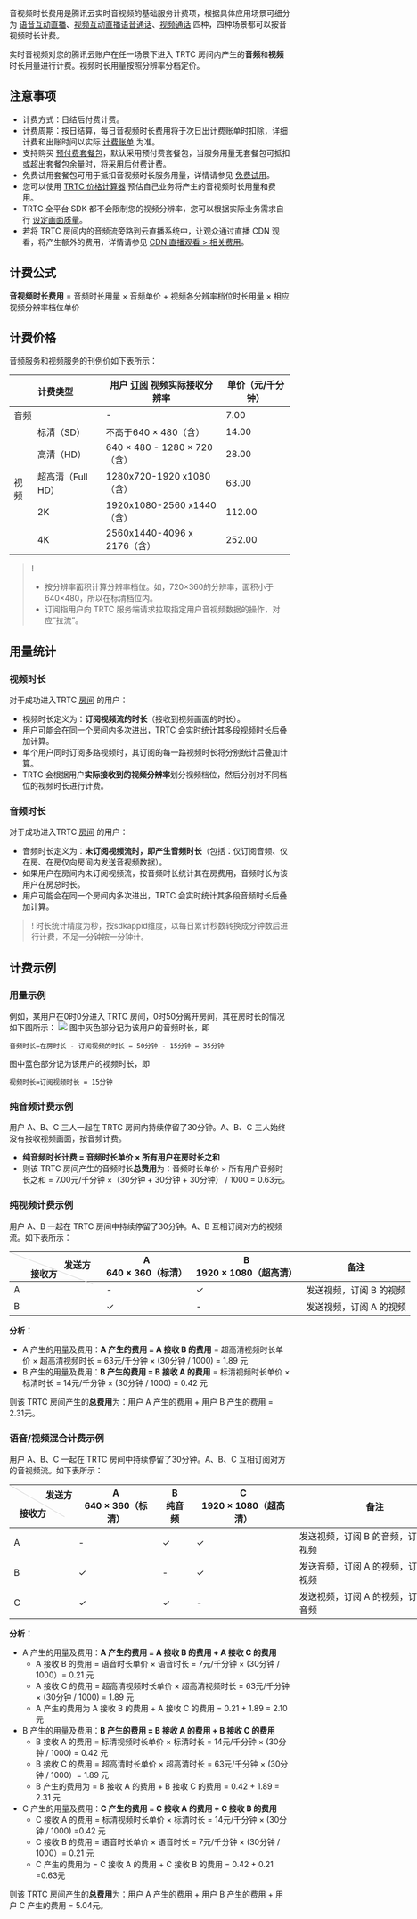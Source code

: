 音视频时长费用是腾讯云实时音视频的基础服务计费项，根据具体应用场景可细分为 [语音互动直播](https://cloud.tencent.com/document/product/647/46252#.E8.AF.AD.E9.9F.B3.E4.BA.92.E5.8A.A8.E7.9B.B4.E6.92.AD)、[视频互动直播](https://cloud.tencent.com/document/product/647/46252#.E8.A7.86.E9.A2.91.E4.BA.92.E5.8A.A8.E7.9B.B4.E6.92.AD)[语音通话](https://cloud.tencent.com/document/product/647/46252#.E8.AF.AD.E9.9F.B3.E9.80.9A.E8.AF.9D)、[视频通话](https://cloud.tencent.com/document/product/647/46252#.E8.A7.86.E9.A2.91.E9.80.9A.E8.AF.9D) 四种，四种场景都可以按音视频时长计费。

实时音视频对您的腾讯云账户在任一场景下进入 TRTC 房间内产生的**音频**和**视频**时长用量进行计费。视频时长用量按照分辨率分档定价。

## 注意事项

- 计费方式：日结后付费计费。
- 计费周期：按日结算，每日音视频时长费用将于次日出计费账单时扣除，详细计费和出账时间以实际 [计费账单](https://console.cloud.tencent.com/expense/bill/overview) 为准。
- 支持购买 [预付费套餐包](https://cloud.tencent.com/document/product/647/44247)，默认采用预付费套餐包，当服务用量无套餐包可抵扣或超出套餐包余量时，将采用后付费计费。
- 免费试用套餐包可用于抵扣音视频时长服务用量，详情请参见 [免费试用](https://cloud.tencent.com/document/product/647/44360)。
- 您可以使用 [TRTC 价格计算器](https://buy.cloud.tencent.com/price/trtc/calculator) 预估自己业务将产生的音视频时长用量和费用。
- TRTC 全平台 SDK 都不会限制您的视频分辨率，您可以根据实际业务需求自行 [设定画面质量](https://cloud.tencent.com/document/product/647/32236)。
- 若将 TRTC 房间内的音频流旁路到云直播系统中，让观众通过直播 CDN 观看，将产生额外的费用，详情请参见 [CDN 直播观看 > 相关费用](https://cloud.tencent.com/document/product/647/16826#expense)。

[](id:formula)
## 计费公式

**音视频时长费用** = 音频时长用量 × 音频单价 + 视频各分辨率档位时长用量 × 相应视频分辨率档位单价

[](id:price)
## 计费价格

音频服务和视频服务的刊例价如下表所示：
<table>
<thead>
<tr>
<th colspan=2>计费类型</th>
<th>用户 <a href="https://cloud.tencent.com/document/product/647/46351#.E8.AE.A2.E9.98.85">订阅</a> 视频实际接收分辨率</th>
<th>单价（元/千分钟）</th>
</tr>
</thead>
<tbody><tr>
<td colspan=2>音频</td>
<td>-</td>
<td>7.00</td>
</tr>
<tr>
<td rowspan=5>视频</td>
<td>标清（SD）</td>
<td>不高于640 × 480（含）</td>
<td>14.00</td>
</tr>
<tr>
<td>高清（HD）</td>
<td>640 × 480 - 1280 × 720（含）</td>
<td>28.00</td>
</tr>
<tr>
<td>超高清（Full HD）</td>
<td>1280x720-1920 x1080（含）</td>
<td>63.00</td>
</tr>
<tr>
<td>2K</td>
<td>1920x1080-2560 x1440（含）</td>
<td>112.00</td>
</tr>
<tr>
<td>4K</td>
<td>2560x1440-4096 x 2176（含）</td>
<td>252.00</td>
</tr>
</tbody></table>

>!
>- 按分辨率面积计算分辨率档位。如，720×360的分辨率，面积小于640×480，所以在标清档位内。
>- 订阅指用户向 TRTC 服务端请求拉取指定用户音视频数据的操作，对应“拉流”。


[](id:count)
## 用量统计

[](id:v_count)
### 视频时长
对于成功进入TRTC  [房间](https://cloud.tencent.com/document/product/647/46351#.E6.88.BF.E9.97.B4) 的用户：
- 视频时长定义为：**订阅视频流的时长**（接收到视频画面的时长）。
- 用户可能会在同一个房间内多次进出，TRTC 会实时统计其多段视频时长后叠加计算。
- 单个用户同时订阅多路视频时，其订阅的每一路视频时长将分别统计后叠加计算。
- TRTC 会根据用户**实际接收到的视频分辨率**划分视频档位，然后分别对不同档位的视频时长进行计费。

[](id:a_count)
### 音频时长

对于成功进入TRTC [房间](https://cloud.tencent.com/document/product/647/46351#.E6.88.BF.E9.97.B4) 的用户：

- 音频时长定义为：**未订阅视频流时，即产生音频时长**（包括：仅订阅音频、仅在房、在房仅向房间内发送音视频数据）。
- 如果用户在房间内未订阅视频流，按音频时长统计其在房费用，音频时长为该用户在房总时长。
- 用户可能会在同一个房间内多次进出，TRTC 会实时统计其多段音频时长后叠加计算。

>! 时长统计精度为秒，按sdkappid维度，以每日累计秒数转换成分钟数后进行计费，不足一分钟按一分钟计。

[](id:example)
## 计费示例

[](id:count_eg)
### 用量示例

例如，某用户在0时0分进入 TRTC 房间，0时50分离开房间，其在房时长的情况如下图所示：
![](https://qcloudimg.tencent-cloud.cn/raw/a13627ddae0b7cd56a418fc85e56037f.png)
图中灰色部分记为该用户的音频时长，即
```
音频时长=在房时长 - 订阅视频的时长 = 50分钟 - 15分钟 = 35分钟
```
图中蓝色部分记为该用户的视频时长，即
```
视频时长=订阅视频时长 = 15分钟 
```

[](id:voice_eg)
### 纯音频计费示例
用户 A、B、C 三人一起在 TRTC 房间内持续停留了30分钟。A、B、C 三人始终没有接收视频画面，按音频计费。

- **纯音频时长计费 = 音频时长单价 × 所有用户在房时长之和**
- 则该 TRTC 房间产生的音频时长**总费用**为：音频时长单价 × 所有用户音频时长之和 = 7.00元/千分钟 ×（30分钟 + 30分钟 + 30分钟） / 1000 = 0.63元。

[](id:video_eg)
### 纯视频计费示例

用户 A、B 一起在 TRTC 房间中持续停留了30分钟。A、B 互相订阅对方的视频流。如下表所示：
<table style="width:800px;">
<style>.markdown-text-box table td, .markdown-text-box table th {text-align: center;}
.tablestyle{position:absolute;width:1px;height:160px;top:0;left:0;background-color: #d9d9d9;transform:rotate(-69deg);transform-origin:top;}
.th1{position:absolute;right:20px;top:10px;}
.th2{position:absolute;right:80px;top:30px)
</style>
<tr>
<th style ="position:relative;width:150px" >
  <div class="tablestyle"></div>
  <div class="th1">发送方</div>
  <div class="th2">接收方</div></th>
<th>A<br>640 × 360（标清）</th>
<th>B<br>1920 × 1080（超高清）</th>
<th>备注</th>
</tr>
</thead>
<tbody><tr>
<td>A</td>
<td>-</td>
<td>&#10003;</td>
<td>发送视频，订阅 B 的视频</td>
</tr>
<tr>
<td>B</td>
<td>&#10003;</td>
<td>-</td>
<td>发送视频，订阅 A 的视频</td>
</tr>
</tbody></table>

**分析：**

- A 产生的用量及费用：**A 产生的费用 = A 接收 B 的费用** = 超高清视频时长单价 × 超高清视频时长 = 63元/千分钟 × (30分钟 / 1000) = 1.89 元
- B 产生的用量及费用：**B 产生的费用 = B 接收 A 的费用** = 标清视频时长单价 × 标清时长 = 14元/千分钟 × (30分钟 / 1000) = 0.42 元



则该 TRTC 房间产生的**总费用**为：用户 A 产生的费用 + 用户 B 产生的费用  = 2.31元。

### **语音/视频混合计费示例**

用户 A、B、C 一起在 TRTC 房间中持续停留了30分钟。A、B、C 互相订阅对方的音视频流。如下表所示：
<table style="width:800px;">
<style>
.setth {text-align: center;}
.settd{position:absolute;width:1px;height:114px;top:0;left:0;background-color: #d9d9d9;transform:rotate(-60deg);transform-origin:top;}
.th3{position:absolute;right:3px;top:5px;}
.th4{position:absolute;right:50px;top:30px)
</style>
<tr>
<th style ="position:relative;width:100px"  class="setth">
  <div class="settd"></div>
  <div class="th3">发送方</div>
  <div class="th4">接收方</div></th>
<th>A<br>640 × 360（标清）</th>
<th>B<br>纯音频</th>
<th>C<br>1920 × 1080（超高清）</th>
<th>备注</th>
</tr>
</thead>
<tbody><tr>
<td>A</td>
<td>-</td>
<td>&#10003;</td>
<td>&#10003;</td>
<td>发送视频，订阅 B 的音频，订阅 C 的视频</td>
</tr>
<tr>
<td>B</td>
<td>&#10003;</td>
<td>-</td>
<td>&#10003;</td>
<td>发送音频，订阅 A 的视频，订阅 C 的视频</td>
</tr>
<tr>
<td>C</td>
<td>&#10003;</td>
<td>&#10003;</td>
<td>-</td>
<td>发送视频，订阅 A 的视频，订阅 B 的音频</td>
</tr>
</tbody></table>



**分析：**
- A 产生的用量及费用：**A 产生的费用 = A 接收 B 的费用 + A 接收 C 的费用**
	- A 接收 B 的费用 = 语音时长单价 × 语音时长 = 7元/千分钟 × (30分钟 / 1000）= 0.21 元
	- A 接收 C 的费用 = 超高清视频时长单价 × 超高清视频时长 = 63元/千分钟 × (30分钟 / 1000) = 1.89 元
	- A 产生的费用为 A 接收 B 的费用 + A 接收 C 的费用 = 0.21 + 1.89 = 2.10元
- B 产生的用量及费用：**B 产生的费用 = B 接收 A 的费用 + B 接收 C 的费用**
	- B 接收 A 的费用 = 标清视频时长单价 × 标清时长 = 14元/千分钟 × (30分钟 / 1000) = 0.42 元
	- B 接收 C 的费用 = 超高清时长单价 × 超高清时长 = 63元/千分钟 × (30分钟 / 1000）= 1.89 元
	- B 产生的费用为 = B 接收 A 的费用 + B 接收 C 的费用 = 0.42 + 1.89 = 2.31 元
- C 产生的用量及费用：**C 产生的费用 = C 接收 A 的费用 + C 接收 B 的费用**
	- C 接收 A 的费用 = 标清视频时长单价 × 标清时长 = 14元/千分钟 × (30分钟 / 1000) =0.42 元
	- C 接收 B 的费用 = 语音时长单价 × 语音时长 = 7元/千分钟 × (30分钟 / 1000）= 0.21 元
	- C 产生的费用为 = C 接收 A 的费用 + C 接收 B 的费用 = 0.42 + 0.21 =0.63元

则该 TRTC 房间产生的**总费用**为：用户 A 产生的费用 + 用户 B 产生的费用 + 用户 C 产生的费用 = 5.04元。
